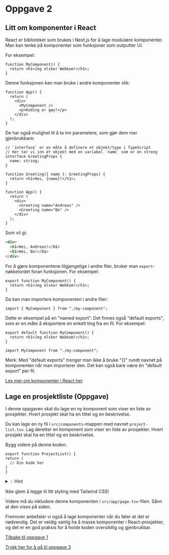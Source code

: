 # Oppgave 2

## Litt om komponenter i React

React er biblioteket som brukes i Next.js for å lage modulære komponenter. Man kan tenke på komponenter som funksjoner som outputter UI.

For eksempel:

```tsx
function MyComponent() {
  return <h1>Jeg elsker Webkom!</h1>;
}
```

Denne funksjonen kan man bruke i andre komponenter slik:

```tsx
function App() {
  return (
    <div>
      <MyComponent />
      <p>Koding er gøy!</p>
    </div>
  );
}
```

De har også mulighet til å ta inn parametere, som gjør dem mer gjenbrukbare:

```tsx
// `interface` er en måte å definere et objekt/type i TypeScript
// Her tar vi inn et objekt med en variabel `name` som er en streng
interface GreetingProps {
  name: string;
}

function Greeting({ name }: GreetingProps) {
  return <h1>Hei, {name}!</h1>;
}
```

```tsx
function App() {
  return (
    <div>
      <Greeting name="Andreas" />
      <Greeting name="Bo" />
    </div>
  );
}
```

Som vil gi:

```html
<div>
  <h1>Hei, Andreas!</h1>
  <h1>Hei, Bo!</h1>
</div>
```

For å gjøre komponentene tilgjengelige i andre filer, bruker man `export`-nøkkelordet foran funksjonen. For eksempel:

```tsx
export function MyComponent() {
  return <h1>Jeg elsker Webkom!</h1>;
}
```

Da kan man importere komponenten i andre filer:

```tsx
import { MyComponent } from "./my-component";
```

Dette er eksempel på en "named export". Det finnes også "default exports", som er en måte å eksportere en enkelt ting fra en fil. For eksempel:

```tsx
export default function MyComponent() {
  return <h1>Jeg elsker Webkom!</h1>;
}
```

```tsx
import MyComponent from "./my-component";
```

Merk: Med "default exports" trenger man ikke å bruke "{}" rundt navnet på komponenten når man importerer den. Det kan også bare være én "default export" per fil.

[Les mer om komponenter i React her](https://react.dev/learn/your-first-component).

## Lage en prosjektliste (Oppgave)

I denne oppgaven skal du lage en ny komponent som viser en liste av prosjekter. Hvert prosjekt skal ha en tittel og en beskrivelse.

Du kan lage en ny fil i `src/components`-mappen med navnet `project-list.tsx`. Lag deretter en komponent som viser en liste av prosjekter. Hvert prosjekt skal ha en tittel og en beskrivelse.

Bygg videre på denne koden:

```tsx
export function ProjectList() {
return (
  // Din kode her
)
}
```

<details>

<summary>💡 Hint</summary>

```tsx
function ProjectList() {
  return (
    <div>
      <h2 className="text-2xl mb-4">Prosjekter</h2>
      <ul className="pl-4 list-disc space-y-4">
        <li>
          <h3 className="text-lg">Tetris</h3>
          <p className="text-sm">Semesteroppgave jeg hadde i INF101</p>
        </li>
        <li>
          <h3 className="text-lg">Egen hjemmeside</h3>
          <p className="text-sm">
            En nettside jeg laget på workshop med echo Webkom
          </p>
        </li>
      </ul>
    </div>
  );
}
```

</details>

Ikke glem å legge til litt styling med Tailwind CSS!

Videre må du inkludere denne komponenten i `src/app/page.tsx`-filen. Sånn at den vises på siden.

Fremover anbefaler vi også å lage komponenter når du føler at det er nødvendig. Det er veldig vanlig ha å masse komponenter i React-prosjekter, og det er en god praksis for å holde koden oversiktlig og gjenbrukbar.

[Tilbake til oppgave 1](./oppgave-1.md)

[Trykk her for å gå til oppgave 3](./oppgave-3.md)
